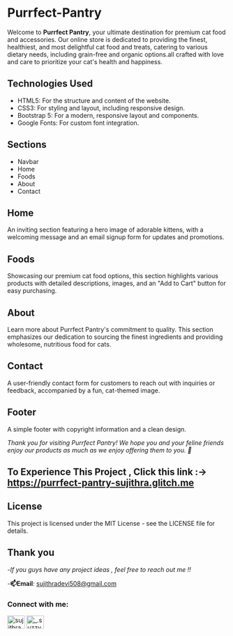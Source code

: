 # Purrfect-Pantry

Welcome to **Purrfect Pantry**, your ultimate destination for premium cat food and accessories. Our online store is dedicated to providing the finest, healthiest, and most delightful cat food and treats, catering to various dietary needs, including grain-free and organic options.all crafted with love and care to prioritize your cat's health and happiness.

## Technologies Used

- HTML5: For the structure and content of the website.
- CSS3: For styling and layout, including responsive design.
- Bootstrap 5: For a modern, responsive layout and components.
- Google Fonts: For custom font integration.

## Sections

- Navbar
- Home
- Foods
- About
- Contact

## Home
An inviting section featuring a hero image of adorable kittens, with a welcoming message and an email signup form for updates and promotions.

## Foods
Showcasing our premium cat food options, this section highlights various products with detailed descriptions, images, and an "Add to Cart" button for easy purchasing.

## About
Learn more about Purrfect Pantry's commitment to quality. This section emphasizes our dedication to sourcing the finest ingredients and providing wholesome, nutritious food for cats.

## Contact
A user-friendly contact form for customers to reach out with inquiries or feedback, accompanied by a fun, cat-themed image.

## Footer
A simple footer with copyright information and a clean design.

*Thank you for visiting Purrfect Pantry! We hope you and your feline friends enjoy our products as much as we enjoy offering them to you. 🐾*

## To Experience This Project , Click this link :-> https://purrfect-pantry-sujithra.glitch.me

## License
This project is licensed under the MIT License - see the LICENSE file for details.

## Thank you
-*If you guys have any project ideas , feel free to reach out me !!*

-**📫Email**: sujithradevi508@gmail.com
<h3 align="left">Connect with me:</h3>
<p align="left">
<a href="https://linkedin.com/in/sujithradevi-m" target="blank"><img align="center" src="https://raw.githubusercontent.com/rahuldkjain/github-profile-readme-generator/master/src/images/icons/Social/linked-in-alt.svg" alt="sujithradevi-m" height="30" width="40" /></a>
<a href="https://instagram.com/_.suzzyy____" target="blank"><img align="center" src="https://raw.githubusercontent.com/rahuldkjain/github-profile-readme-generator/master/src/images/icons/Social/instagram.svg" alt="_.suzzyy____" height="30" width="40" /></a>
</p>


